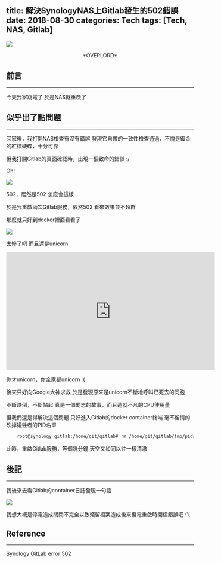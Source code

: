title: 解決SynologyNAS上Gitlab發生的502錯誤
date: 2018-08-30
categories: Tech
tags: [Tech, NAS, Gitlab]
---

![](https://i.imgur.com/F87nc59.jpg)
<center>*OVERLORD*</center>

 ## 前言 ##
----------

今天我家跳電了
於是NAS就重啟了

<!--more-->

 ## 似乎出了點問題 ##
----------

回家後，我打開NAS檢查有沒有錯誤
發現它自帶的一致性檢查通過，不愧是鍍金的紅標硬碟，十分可靠

但我打開Gitlab的頁面確認時，出現一個致命的錯誤 :/

Oh!

![](https://i.imgur.com/eVL3B7d.jpg)

502，居然是502
怎麼會這樣

於是我重啟兩次Gitlab服務，依然502
看來效果並不超群

那麼就只好到docker裡面看看了

![](https://i.imgur.com/97XYNKI.png)

太慘了吧
而且還是unicorn

<iframe width="560" height="315" src="https://www.youtube.com/embed/YPtVSuy_wuU" frameborder="0" allow="autoplay; encrypted-media" allowfullscreen></iframe>

你才unicorn，你全家都unicorn :(

後來只好向Google大神求救
於是發現原來是unicorn不斷地呼叫已死去的同胞

不斷跌倒，不斷站起
真是一個勵志的故事，而且造就不凡的CPU使用量

但我們還是得解決這個問題
只好進入Gitlab的docker container終端
毫不留情的砍掉犧牲者的PID名單

```bash
    root@synology_gitlab:/home/git/gitlab# rm /home/git/gitlab/tmp/pids/unicorn.pid
```

此時，重啟Gitlab服務，等個幾分鐘
天空又如同以往一樣清澈

## 後記 ##
----------

我後來去看Gitlab的container日誌發現一句話

![](https://i.imgur.com/MrnVKll.png)

我想大概是停電造成關閉不完全以致殘留檔案造成後來復電重啟時開檔錯誤吧 :'(

## Reference ##
----------

[Synology GitLab error 502](https://blog.stead.id.au/2017/03/synology-gitlab-error-502.html)
